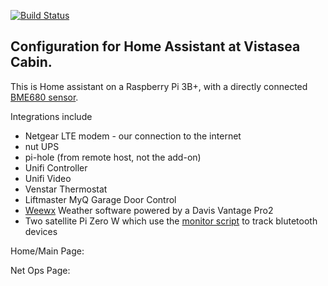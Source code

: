 [![Build Status](https://travis-ci.org/Scott8586/home-assistant-vistasea.svg?branch=master)](https://travis-ci.org/Scott8586/home-assistant-vistasea)

## Configuration for Home Assistant at Vistasea Cabin.

This is Home assistant on a Raspberry Pi 3B+, with a directly connected [BME680 sensor](https://learn.adafruit.com/adafruit-bme680-humidity-temperature-barometic-pressure-voc-gas/overview).

Integrations include
- Netgear LTE modem - our connection to the internet
- nut UPS
- pi-hole (from remote host, not the add-on)
- Unifi Controller
- Unifi Video
- Venstar Thermostat
- Liftmaster MyQ Garage Door Control
- [Weewx](https://github.com/weewx/weewx) Weather software powered by a Davis Vantage Pro2
- Two satellite Pi Zero W which use the [monitor script](https://github.com/andrewjfreyer/monitor) to track blutetooth devices

Home/Main Page:

[](images/home_page.png)

Net Ops Page:

[](images/net_ops.png)


